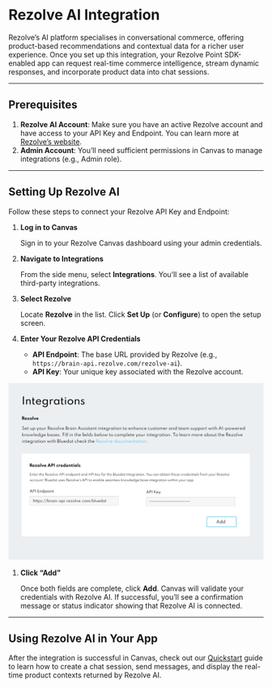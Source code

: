 # Rezolve AI Integration

Rezolve’s AI platform specialises in conversational commerce, offering product-based recommendations and contextual data for a richer user experience. Once you set up this integration, your Rezolve Point SDK-enabled app can request real-time commerce intelligence, stream dynamic responses, and incorporate product data into chat sessions.

---

## Prerequisites

1. **Rezolve AI Account**: Make sure you have an active Rezolve account and have access to your API Key and Endpoint. You can learn more at [Rezolve’s website](https://rezolve.com/).
2. **Admin Account**: You’ll need sufficient permissions in Canvas to manage integrations (e.g., Admin role).

---

## Setting Up Rezolve AI

Follow these steps to connect your Rezolve API Key and Endpoint:

1. **Log in to Canvas**
    
    Sign in to your Rezolve Canvas dashboard using your admin credentials.
    
2. **Navigate to Integrations**
    
    From the side menu, select **Integrations**. You’ll see a list of available third-party integrations.
    
3. **Select Rezolve**
    
    Locate **Rezolve** in the list. Click **Set Up** (or **Configure**) to open the setup screen.
    
4. **Enter Your Rezolve API Credentials**
    - **API Endpoint**: The base URL provided by Rezolve (e.g., `https://brain-api.rezolve.com/rezolve-ai`).
    - **API Key**: Your unique key associated with the Rezolve account.
    
![](../assets/rezolve-integration-1.png)

1. **Click “Add”**

    Once both fields are complete, click **Add**. Canvas will validate your credentials with Rezolve AI. If successful, you’ll see a confirmation message or status indicator showing that Rezolve AI is connected.
    

---

## Using Rezolve AI in Your App

After the integration is successful in Canvas, check out our [Quickstart](../Chat%20AI/Quick%20Start.md) guide to learn how to create a chat session, send messages, and display the real-time product contexts returned by Rezolve AI.